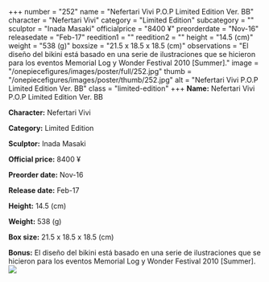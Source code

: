 +++
number = "252"
name = "Nefertari Vivi P.O.P Limited Edition Ver. BB"
character = "Nefertari Vivi"
category = "Limited Edition"
subcategory = ""
sculptor = "Inada Masaki"
officialprice = "8400 ¥"
preorderdate = "Nov-16"
releasedate = "Feb-17"
reedition1 = ""
reedition2 = ""
height = "14.5 (cm)"
weight = "538 (g)"
boxsize = "21.5 x 18.5 x 18.5 (cm)"
observations = "El diseño del bikini está basado en una serie de ilustraciones que se hicieron para los eventos Memorial Log y Wonder Festival 2010 [Summer]."
image = "/onepiecefigures/images/poster/full/252.jpg"
thumb = "/onepiecefigures/images/poster/thumb/252.jpg"
alt = "Nefertari Vivi P.O.P Limited Edition Ver. BB"
class = "limited-edition"
+++
**Name:** Nefertari Vivi P.O.P Limited Edition Ver. BB

**Character:** Nefertari Vivi

**Category:** Limited Edition 

**Sculptor:** Inada Masaki

**Official price:** 8400 ¥

**Preorder date:** Nov-16

**Release date:** Feb-17

**Height:** 14.5 (cm)

**Weight:** 538 (g)

**Box size:** 21.5 x 18.5 x 18.5 (cm)

**Bonus:** El diseño del bikini está basado en una serie de ilustraciones que se hicieron para los eventos Memorial Log y Wonder Festival 2010 [Summer].
<img src="/onepiecefigures/images/poster/thumb/252.jpg">